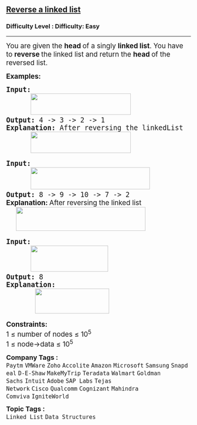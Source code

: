 <h2><a href="https://www.geeksforgeeks.org/problems/reverse-a-linked-list/0">Reverse a linked list</a></h2><h3>Difficulty Level : Difficulty: Easy</h3><hr><div class="problems_problem_content__Xm_eO"><p><span style="font-size: 18.6667px;">You are given the <strong>head </strong>of a singly <strong>linked list</strong>. You have to <strong>reverse </strong>the linked list and return the <strong>head </strong>of the reversed list.</span></p>
<p><span style="font-size: 14pt;"><strong>Examples:</strong></span></p>
<pre><span style="font-size: 14pt;"><strong>Input:<br>      <img src="https://media.geeksforgeeks.org/img-practice/prod/addEditProblem/906653/Web/Other/blobid0_1754978270.webp" width="273" height="58"></strong>
<strong>Output: </strong>4 -&gt; 3 -&gt; 2 -&gt; 1<strong>
Explanation: </strong>After reversing the linkedList<strong><br>      <img src="https://media.geeksforgeeks.org/img-practice/prod/addEditProblem/906653/Web/Other/blobid1_1754978326.webp" width="273" height="58"><br></strong></span></pre>
<pre><span style="font-size: 14pt;"><strong>Input: <br>      <img src="https://media.geeksforgeeks.org/img-practice/prod/addEditProblem/906653/Web/Other/blobid2_1754978468.webp" width="325" height="60"></strong>
<strong>Output: </strong>8 -&gt; 9 -&gt; 10 -&gt; 7 -&gt; 2</span><br><span style="font-size: 14pt;"><strong style="font-family: -apple-system, BlinkMacSystemFont, 'Segoe UI', Roboto, Oxygen, Ubuntu, Cantarell, 'Open Sans', 'Helvetica Neue', sans-serif;">Explanation: </strong><span style="font-family: -apple-system, BlinkMacSystemFont, 'Segoe UI', Roboto, Oxygen, Ubuntu, Cantarell, 'Open Sans', 'Helvetica Neue', sans-serif;">After reversing the linked list</span><strong style="font-family: -apple-system, BlinkMacSystemFont, 'Segoe UI', Roboto, Oxygen, Ubuntu, Cantarell, 'Open Sans', 'Helvetica Neue', sans-serif;"><br>      <img src="https://media.geeksforgeeks.org/img-practice/prod/addEditProblem/906653/Web/Other/blobid3_1754978513.webp" width="353" height="65"><br></strong></span></pre>
<pre><span style="font-size: 14pt;"><strong>Input:</strong> <br>      <img src="https://media.geeksforgeeks.org/img-practice/prod/addEditProblem/906653/Web/Other/blobid4_1754978588.webp" width="211" height="71"><br><strong>Output: </strong>8<strong>
Explanation:<br>       <img src="https://media.geeksforgeeks.org/img-practice/prod/addEditProblem/906653/Web/Other/blobid5_1754978638.webp" width="202" height="68"></strong></span></pre>
<p><span style="font-size: 18.6667px;"><strong>Constraints: <br></strong>1 ≤ number of nodes ≤ 10<sup>5</sup><br>1 ≤ node-&gt;data ≤ 10<sup>5</sup></span></p></div><p><span style=font-size:18px><strong>Company Tags : </strong><br><code>Paytm</code>&nbsp;<code>VMWare</code>&nbsp;<code>Zoho</code>&nbsp;<code>Accolite</code>&nbsp;<code>Amazon</code>&nbsp;<code>Microsoft</code>&nbsp;<code>Samsung</code>&nbsp;<code>Snapdeal</code>&nbsp;<code>D-E-Shaw</code>&nbsp;<code>MakeMyTrip</code>&nbsp;<code>Teradata</code>&nbsp;<code>Walmart</code>&nbsp;<code>Goldman Sachs</code>&nbsp;<code>Intuit</code>&nbsp;<code>Adobe</code>&nbsp;<code>SAP Labs</code>&nbsp;<code>Tejas Network</code>&nbsp;<code>Cisco</code>&nbsp;<code>Qualcomm</code>&nbsp;<code>Cognizant</code>&nbsp;<code>Mahindra Comviva</code>&nbsp;<code>IgniteWorld</code>&nbsp;<br><p><span style=font-size:18px><strong>Topic Tags : </strong><br><code>Linked List</code>&nbsp;<code>Data Structures</code>&nbsp;